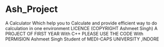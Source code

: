 # Ash_Project
A Calculator Which help you to Calculate and provide efficient way to do calculation in one environment 
LICENCE (COPYRIGHT Ashmeet Singh) 
A PROJECT OF FIRST  YEAR With C++
PLEASE USE THE CODE With PERMISION 
Ashmeet Singh Student of MEDI-CAPS UNIVERSITY ,INDORE
